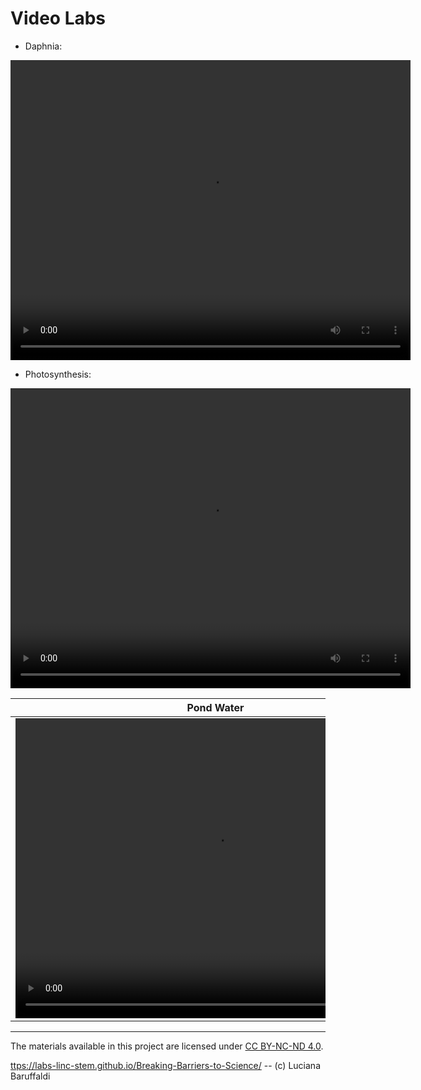 # Video Labs

  * Daphnia:
<video width="640" height="480" controls>
  <source src="labs/Daphnia.mp4" type="video/mp4">
  Your browser does not support the video tag.
</video>


  * Photosynthesis:
<video width="640" height="480" controls>
  <source src="labs/Photosynthesis.mp4" type="video/mp4">
  Your browser does not support the video tag.
</video>



| Pond Water      |  Lemna          |
| --------------- | --------------- |
| <video width="640" height="480" controls> <source src="labs/PondWater.mp4" type="video/mp4"> Your browser does not support the video tag. </video> | <video width="640" height="480" controls>  <source src="labs/Lemna.mp4" type="video/mp4">  Your browser does not support the video tag.</video> |

---

The materials available in this project are licensed under [CC BY-NC-ND 4.0](https://creativecommons.org/licenses/by-nc-nd/4.0/deed.en).

[ttps://labs-linc-stem.github.io/Breaking-Barriers-to-Science/](https://labs-linc-stem.github.io/Breaking-Barriers-to-Science/) -- (c) Luciana Baruffaldi
